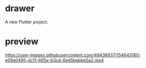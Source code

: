 # drawer

A new Flutter project.

# preview

https://user-images.githubusercontent.com/49438937/154643180-e09a0495-dc11-465e-b3cd-6ed5bebbe5a2.mp4
